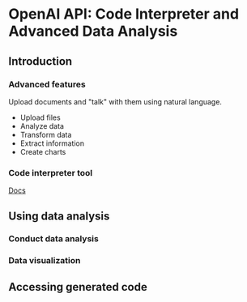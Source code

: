 # OpenAI API: Code Interpreter and Advanced Data Analysis

## Introduction

### Advanced features

Upload documents and "talk" with them using natural language.

- Upload files
- Analyze data
- Transform data
- Extract information
- Create charts

### Code interpreter tool

[Docs](https://platform.openai.com/docs/assistants/overview)

## Using data analysis

### Conduct data analysis

### Data visualization

## Accessing generated code

